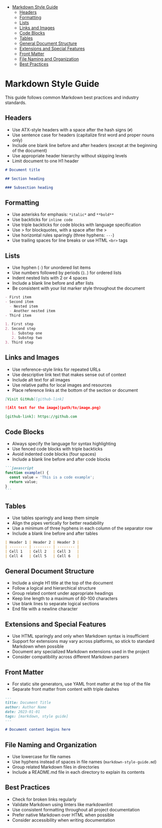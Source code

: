 <!-- START doctoc generated TOC please keep comment here to allow auto update -->
<!-- DON'T EDIT THIS SECTION, INSTEAD RE-RUN doctoc TO UPDATE -->

- [Markdown Style Guide](#markdown-style-guide)
  - [Headers](#headers)
  - [Formatting](#formatting)
  - [Lists](#lists)
  - [Links and Images](#links-and-images)
  - [Code Blocks](#code-blocks)
  - [Tables](#tables)
  - [General Document Structure](#general-document-structure)
  - [Extensions and Special Features](#extensions-and-special-features)
  - [Front Matter](#front-matter)
  - [File Naming and Organization](#file-naming-and-organization)
  - [Best Practices](#best-practices)

<!-- END doctoc generated TOC please keep comment here to allow auto update -->

# Markdown Style Guide

This guide follows common Markdown best practices and industry standards.

## Headers

- Use ATX-style headers with a space after the hash signs (`#`)
- Use sentence case for headers (capitalize first word and proper nouns only)
- Include one blank line before and after headers (except at the beginning of
  the document)
- Use appropriate header hierarchy without skipping levels
- Limit document to one H1 header

```markdown
# Document title

## Section heading

### Subsection heading
```

## Formatting

- Use asterisks for emphasis: `*italic*` and `**bold**`
- Use backticks for `inline code`
- Use triple backticks for code blocks with language specification
- Use > for blockquotes, with a space after the >
- Use horizontal rules sparingly (three hyphens: `---`)
- Use trailing spaces for line breaks or use HTML `<br>` tags

## Lists

- Use hyphen (`-`) for unordered list items
- Use numbers followed by periods (`1.`) for ordered lists
- Indent nested lists with 2 or 4 spaces
- Include a blank line before and after lists
- Be consistent with your list marker style throughout the document

```markdown
- First item
- Second item
  - Nested item
  - Another nested item
- Third item

1. First step
2. Second step
   1. Substep one
   2. Substep two
3. Third step
```

## Links and Images

- Use reference-style links for repeated URLs
- Use descriptive link text that makes sense out of context
- Include alt text for all images
- Use relative paths for local images and resources
- Place reference links at the bottom of the section or document

```markdown
[Visit GitHub][github-link]

![Alt text for the image](path/to/image.png)

[github-link]: https://github.com
```

## Code Blocks

- Always specify the language for syntax highlighting
- Use fenced code blocks with triple backticks
- Avoid indented code blocks (four spaces)
- Include a blank line before and after code blocks

````markdown
```javascript
function example() {
  const value = 'This is a code example';
  return value;
}
```
````

## Tables

- Use tables sparingly and keep them simple
- Align the pipes vertically for better readability
- Use a minimum of three hyphens in each column of the separator row
- Include a blank line before and after tables

```markdown
| Header 1 | Header 2 | Header 3 |
| -------- | -------- | -------- |
| Cell 1   | Cell 2   | Cell 3   |
| Cell 4   | Cell 5   | Cell 6   |
```

## General Document Structure

- Include a single H1 title at the top of the document
- Follow a logical and hierarchical structure
- Group related content under appropriate headings
- Keep line length to a maximum of 80-100 characters
- Use blank lines to separate logical sections
- End file with a newline character

## Extensions and Special Features

- Use HTML sparingly and only when Markdown syntax is insufficient
- Support for extensions may vary across platforms, so stick to standard
  Markdown when possible
- Document any specialized Markdown extensions used in the project
- Consider compatibility across different Markdown parsers

## Front Matter

- For static site generators, use YAML front matter at the top of the file
- Separate front matter from content with triple dashes

```markdown
---
title: Document Title
author: Author Name
date: 2023-01-01
tags: [markdown, style guide]
---

# Document content begins here
```

## File Naming and Organization

- Use lowercase for file names
- Use hyphens instead of spaces in file names (`markdown-style-guide.md`)
- Group related Markdown files in directories
- Include a README.md file in each directory to explain its contents

## Best Practices

- Check for broken links regularly
- Validate Markdown using linters like markdownlint
- Use consistent formatting throughout all project documentation
- Prefer native Markdown over HTML when possible
- Consider accessibility when writing documentation
